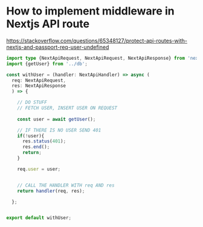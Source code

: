 # How to implement middleware in Nextjs API route

<https://stackoverflow.com/questions/65348127/protect-api-routes-with-nextjs-and-passport-req-user-undefined>

```ts
import type {NextApiRequest, NextApiRequest, NextApiResponse} from 'next';
import {getUser} from '../db';

const withUser = (handler: NextApiHandler) => async (
  req: NextApiRequest,
  res: NextApiResponse
  ) => {

    // DO STUFF 
    // FETCH USER, INSERT USER ON REQUEST 
    
    const user = await getUser();

    // IF THERE IS NO USER SEND 401
    if(!user){
      res.status(401);
      res.end();
      return;
    }

    req.user = user;


    // CALL THE HANDLER WITH req AND res
    return handler(req, res);

  };


export default withUser;


```